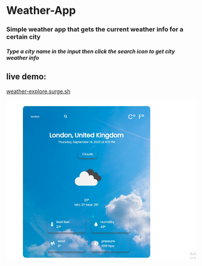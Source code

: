 # Weather-App

<h3>Simple weather app that gets the current weather info for a certain city</h3>

<h5>Type a city name in the input then click the search icon to get city weather info</h5>

<h2>live demo:</h2>

<a href="weather-explore.surge.sh">weather-explore.surge.sh</a>

<img src="https://github.com/Adham14896/Weather-App/blob/master/bandicam%202023-09-14%2016-20-34-628.jpg">
